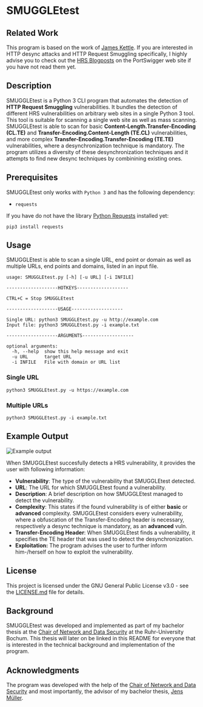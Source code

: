 
# SMUGGLEtest

## Related Work
This program is based on the work of [James Kettle](https://skeletonscribe.net/). If you are interested in HTTP desync attacks and HTTP Request Smuggling specifically, I highly advise you to check out the [HRS Blogposts](https://portswigger.net/research/http-desync-attacks-request-smuggling-reborn) on the PortSwigger web site if you have not read them yet.

## Description
SMUGGLEtest is a Python 3 CLI program that automates the detection of **HTTP Request Smuggling** vulnerabilities.
It bundles the detection of different HRS vulnerabilities on arbitrary web sites in a single Python 3 tool. This tool is suitable for scanning a single web site as well as mass scanning.
SMUGGLEtest is able to scan for basic **Content-Length.Transfer-Encoding (CL.TE)** and **Transfer-Encoding.Content-Length (TE.CL)** vulnerabilities, and more complex **Transfer-Encoding.Transfer-Encoding (TE.TE)** vulnerabilities, where a desynchronization technique is mandatory. The program utilizes a diversity of these desynchronization techniques and it attempts to find new desync techniques by combinining existing ones.

## Prerequisites

SMUGGLEtest only works with ```Python 3``` and has the following dependency:

* ```requests```

If you have do not have the library [Python Requests](https://requests.readthedocs.io/en/master/) installed yet:

```pip3 install requests```

## Usage

SMUGGLEtest is able to scan a single URL, end point or domain as well as multiple URLs, end points and domains, listed in an input file.

```
usage: SMUGGLEtest.py [-h] [-u URL] [-i INFILE]

-------------------HOTKEYS-------------------

CTRL+C = Stop SMUGGLEtest

-------------------USAGE-------------------

Single URL: python3 SMUGGLEtest.py -u http://example.com
Input file: python3 SMUGGLEtest.py -i example.txt

-------------------ARGUMENTS-------------------

optional arguments:
  -h, --help  show this help message and exit
  -u URL      target URL
  -i INFILE   File with domain or URL list
```

### Single URL

```python3 SMUGGLEtest.py -u https://example.com```

### Multiple URLs

```python3 SMUGGLEtest.py -i example.txt```

## Example Output

![Example output](https://github.com/MajidLakhnati/SMUGGLEtest/blob/master/exampleoutput.png)

When SMUGGLEtest succesfully detects a HRS vulnerability, it provides the user with following information:

*  **Vulnerability**: The type of the vulnerability that SMUGGLEtest detected.
*  **URL**: The URL for which SMUGGLEtest found a vulnerability.
*  **Description**: A brief description on how SMUGGLEtest managed to detect the vulnerability.
*  **Complexity**: This states if the found vulnerability is of either **basic** or **advanced** complexity. SMUGGLEtest considers every vulnerability, where a obfuscation of the Transfer-Encoding header is necessary, respectively a desync technique is mandatory, as an  **advanced** vuln.
*  **Transfer-Encoding Header**: When SMUGGLEtest finds a vulnerability, it specifies the TE header that was used to detect the desynchronization.
*  **Exploitation:** The program advises the user to further inform him-/herself on how to exploit the vulnerability.


## License

This project is licensed under the GNU General Public License v3.0 - see the [LICENSE.md](LICENSE.md) file for details.

## Background
SMUGGLEtest was developed and implemented as part of my bachelor thesis at the [Chair of Network and Data Security](https://www.nds.ruhr-uni-bochum.de/chair/news/) at the Ruhr-University Bochum. This thesis will later on be linked in this README for everyone that is interested in the technical background and implementation of the program.

## Acknowledgments
The program was developed with the help of the [Chair of Network and Data Security](https://www.nds.ruhr-uni-bochum.de/chair/news/) and most importantly, the advisor of my bachelor thesis, [Jens Müller](https://twitter.com/jensvoid?lang=de).
